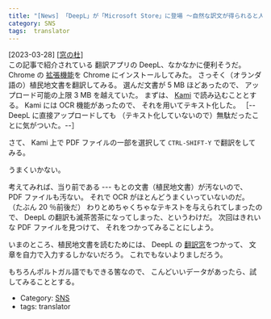 ```yaml
---
title: "[News] 「DeepL」が「Microsoft Store」に登場 ～自然な訳文が得られると人気の無料AI翻訳アプリ ---これは便利だ；あたり前だがもとの PDF がきれいでなければ（OCR が正確でなければ）あまり意味はない"
category: SNS
tags:  translator
---
```


[2023-03-28] [[窓の杜]](https://forest.watch.impress.co.jp/docs/news/1488807.html?utm_source=pocket_saves)  
 この記事で紹介されている
翻訳アプリの DeepL、なかなかに便利そうだ。
Chrome の
[拡張機能](https://www.deepl.com/ja/chrome-extension)を Chrome にインストールしてみた。
さっそく（オランダ語の）植民地文書を翻訳してみる。
選んだ文書が 5 MB ほどあったので、
アップロード可能の上限 3 MB を越えていた。
まずは、
[Kami](https://chrome.google.com/webstore/detail/kami-for-google-chrome/ecnphlgnajanjnkcmbpancdjoidceilk?hl=ja) で読み込むこととする。
Kami には OCR 機能があったので、
それを用いてテキスト化した。
［--DeepL に直接アップロードしても
（テキスト化していないので）無駄だったことに気がついた。--］

 さて、
Kami 上で PDF ファイルの一部を選択して
`CTRL-SHIFT-Y` で翻訳をしてみる。

 うまくいかない。

 考えてみれば、当り前である ---
もとの文書（植民地文書）が汚ないので、
PDF ファイルも汚ない。
それで OCR がほとんどうまくいっていないのだ。
（たぶん 20 ％前後だ）
わりとめちゃくちゃなテキストを与えられてしまったので、
DeepL の翻訳も滅茶苦茶になってしまった、というわけだ。
次回はきれいな PDF ファイルを見つけて、
それをつかってみることにしよう。

 いまのところ、植民地文書を読むためには、
DeepL の
[翻訳窓](https://www.deepl.com/ja/translator)をつかって、
文章を自力で入力するしかないだろう。
これでもないよりましだろう。

 もちろんポルトガル語でもできる筈なので、
こんどいいデータがあったら、試してみることとする。

- Category: [SNS](categories.html#SNS)
- tags:  translator

